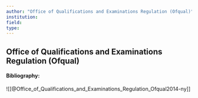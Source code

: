 ```yaml
---
author: "Office of Qualifications and Examinations Regulation (Ofqual)"
institution:
field:
type:
---
```


## Office of Qualifications and Examinations Regulation (Ofqual)
#### Bibliography:

![[@Office_of_Qualifications_and_Examinations_Regulation_Ofqual2014-ny]]